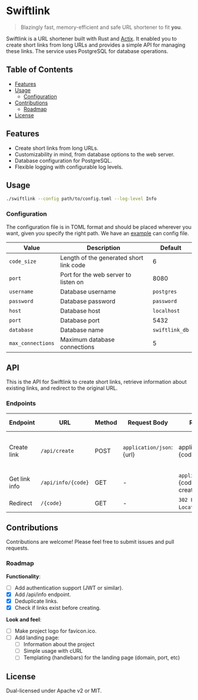 # Swiftlink

> Blazingly fast, memory-efficient and safe URL shortener to fit **you**.

Swiftlink is a URL shortener built with Rust and [Actix](https://actix.rs). It enabled you to create short links from long URLs and provides a simple API for managing these links. The service uses PostgreSQL for database operations.

## Table of Contents

- [Features](#features)
- [Usage](#usage)
  - [Configuration](#configuration)
- [Contributions](#contributions)
  - [Roadmap](#roadmap)
- [License](#license)

## Features

- Create short links from long URLs.
- Customizability in mind, from database options to the web server.
- Database configuration for PostgreSQL.
- Flexible logging with configurable log levels.

## Usage

```sh
./swiftlink --config path/to/config.toml --log-level Info
```

### Configuration

The configuration file is in TOML format and should be placed wherever you want, given you specify the right path. We have an [example](example/config.toml) can config file.

| Value          | Description                                 | Default          |
|----------------|---------------------------------------------|------------------|
| `code_size`    | Length of the generated short link code    | 6                |
| `port`         | Port for the web server to listen on       | 8080             |
| `username`     | Database username                          | `postgres`       |
| `password`     | Database password                          | `password`       |
| `host`         | Database host                              | `localhost`      |
| `port`         | Database port                              | 5432             |
| `database`     | Database name                              | `swiftlink_db`   |
| `max_connections` | Maximum database connections             | 5                |

## API

This is the API for Swiftlink to create short links, retrieve information about existing links, and redirect to the original URL.

### Endpoints

| Endpoint | URL | Method | Request Body | Response | Error Handling |
| --- | --- | --- | --- | --- | --- |
| Create link | `/api/create` | POST | `application/json`: {url} | application/json: {code, url} | `400 Bad Request`, `500 Internal Server Error` |
| Get link info | `/api/info/{code}` | GET | - | `application/json`: {code, created_at, url} | `404 Not Found` |
| Redirect | `/{code}` | GET | - | `302 Found` with `Location` header | `404 Not Found` |

## Contributions

Contributions are welcome! Please feel free to submit issues and pull requests.

### Roadmap

**Functionality**:
- [ ] Add authentication support (JWT or similar).
- [X] Add /api/info endpoint.
- [X] Deduplicate links.
- [X] Check if links exist before creating.

**Look and feel**:
- [ ] Make project logo for favicon.ico.
- [ ] Add landing page:
  - [ ] Information about the project
  - [ ] Simple usage with cURL
  - [ ] Templating (handlebars) for the landing page (domain, port, etc)

## License

Dual-licensed under Apache v2 or MIT.
